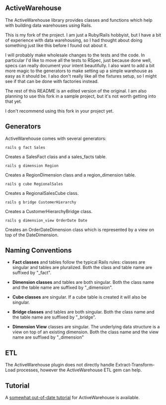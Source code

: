 ## ActiveWarehouse

The ActiveWarehouse library provides classes and functions which help with
building data warehouses using Rails. 

This is my fork of the project. I am just a Ruby/Rails hobbyist, but I have a bit of experience with data warehousing, so I had thought about doing something just like this before I found out about it.

I will probably make wholesale changes to the tests and the code. In particular I'd like to move all the tests to RSpec, just because done well, specs can really document your intent beautifully. I also want to add a bit more magic to the generators to make setting up a simple warehouse as easy as it should be. I also don't really like all the fixtures setup, so I might see if that can be done with factories instead.

The rest of this README is an edited version of the original. I am also planning to use this fork in a sample project, but it's not worth getting into that yet.
  
I don't recommend using this fork in your project yet.

## Generators

ActiveWarehouse comes with several generators:

```
rails g fact Sales
``` 

Creates a SalesFact class and a sales_facts table.
 
```
rails g dimension Region
```

Creates a RegionDimension class and a region_dimension table.
 
```
rails g cube RegionalSales
``` 

Creates a RegionalSalesCube class.
   
```
rails g bridge CustomerHierarchy
```

Creates a CustomerHierarchyBridge class.
   
```
rails g dimension_view OrderDate Date
```
  
Creates an OrderDateDimension class which is represented by a view on top of the DateDimension.
   
## Naming Conventions

* **Fact classes** and tables follow the typical Rails rules: classes are singular and tables are pluralized. Both the class and table name are suffixed by "_fact".

* **Dimension classes** and tables are both singular. Both the class name and the table name are suffixed by "_dimension".

* **Cube classes** are singular. If a cube table is created it will also be singular.

* **Bridge classes** and tables are both singular. Both the class name and the table name are suffixed by "_bridge".

* **Dimension View** classes are singular. The underlying data structure is a view on top of an existing dimension. Both the class name and the view name are suffixed by "_dimension"
  
## ETL

The ActiveWarehouse plugin does not directly handle Extract-Transform-Load
processes, however the ActiveWarehouse ETL gem can help.

## Tutorial

A [somewhat out-of-date tutorial](http://web.archive.org/web/20070722230250/http://anthonyeden.com/2006/12/20/activewarehouse-example-with-rails-svn-logs) for ActiveWarehouse is available.
